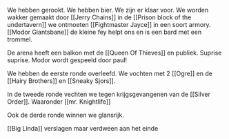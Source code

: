 We hebben gerookt. We hebben bier. We zijn er klaar voor. We worden wakker gemaakt door [[Jerry Chains]] in de [[Prison block of the undertavern]] we ontmoeten [[Fightmaster Jayce]] in een soort armory. [[Modor Giantsbane]] de kleine fey helpt ons en is een bard met een trommel.

De arena heeft een balkon met de [[Queen Of Thieves]] en publiek. Suprise suprise. Modor wordt gespeeld door paul!


We hebben de eerste ronde overleefd. We vochten met 2 [[Ogre]] en de [[Hairy Brothers]] en [[Sneaky Sjors]].

In de tweede ronde vechten we tegen krijgsgevangenen van de [[Silver Order]]. Waaronder [[mr. Knightlife]]

Ook de derde ronde winnen we glansrijk.

[[Big Linda]] verslagen maar verdween aan het einde